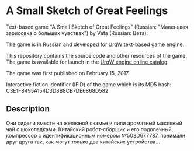 # A Small Sketch of Great Feelings

Text-based game "A Small Sketch of Great Feelings" (Russian: "Маленькая зарисовка о больших чувствах") by Veta (Russian: Вета).

The game is in Russian and developed for [UrqW](https://github.com/urqw/UrqW) text-based game engine.

This repository contains the source code and other resources of the game. The game is available for launch in the [UrqW engine online catalog](https://urqw.github.io/UrqW/#small_sketch).

The game was first published on February 15, 2017.

Interactive fiction identifier (IFID) of the game which is its MD5 hash: C3E1F8495A154D3D8B8CB7DE6868D582

## Description

Они сидели вместе на железной скамье и пили ароматный масляный чай с шоколадками. Китайский робот-сборщик и его подопечный, компрессор с идентификационным номером №503D677787, понимали друг друга так, как могут только два китайских устройства...
